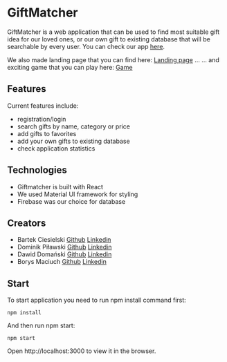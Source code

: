 # GiftMatcher

GiftMatcher is a web application that can be used to find most suitable gift idea for our loved ones, or our own gift to existing database that will be searchable by every user. You can check our app [here](http://app.futurefront.jfdd14.is-academy.pl/).

We also made landing page that you can find here: [Landing page](http://www.futurefront.jfdd14.is-academy.pl/) ...
... and exciting game that you can play here: [Game](http://www.futurefront.jfdd14.is-academy.pl/Game/game_worldv2.html)

## Features

Current features include:

- registration/login
- search gifts by name, category or price
- add gifts to favorites
- add your own gifts to existing database
- check application statistics

## Technologies

- Giftmatcher is built with React
- We used Material UI framework for styling
- Firebase was our choice for database

## Creators

- Bartek Ciesielski [Github](https://github.com/bartek-ciesielski) [Linkedin](https://www.linkedin.com/in/bartek-ciesielski/)
- Dominik Piławski [Github](https://github.com/DominikPilawski) [Linkedin](www.linkedin.com/in/dominik-pilawski)
- Dawid Domański [Github](https://github.com/Davioli91) [Linkedin](https://www.linkedin.com/in/dawid-doma%C5%84ski-6235b4132/)
- Borys Maciuch [Github](https://github.com/BorysMaciuch) [Linkedin](https://www.linkedin.com/in/borys-maciuch/)

## Start

To start application you need to run npm install command first:

`npm install`

And then run npm start:

`npm start`

Open http://localhost:3000 to view it in the browser.
